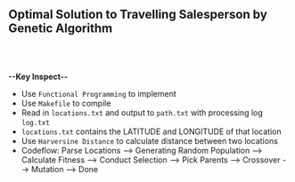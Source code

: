 ## Optimal Solution to Travelling Salesperson by Genetic Algorithm

<br>
<br>


**--Key Inspect--**
- Use `Functional Programming` to implement
- Use `Makefile` to compile
- Read in `locations.txt` and output to `path.txt` with processing log `log.txt`
- `locations.txt` contains the LATITUDE and LONGITUDE of that location
- Use `Harversine Distance` to calculate distance between two locations
- Codeflow: Parse Locations --> Generating Random Population --> Calculate Fitness --> 
            Conduct Selection --> Pick Parents --> Crossover --> Mutation --> Done